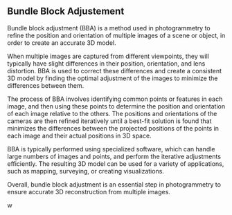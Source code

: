 ## Bundle Block Adjustement

Bundle block adjustment (BBA) is a method used in photogrammetry to refine the position and orientation of multiple images of a scene or object, in order to create an accurate 3D model.

When multiple images are captured from different viewpoints, they will typically have slight differences in their position, orientation, and lens distortion. BBA is used to correct these differences and create a consistent 3D model by finding the optimal adjustment of the images to minimize the differences between them.

The process of BBA involves identifying common points or features in each image, and then using these points to determine the position and orientation of each image relative to the others. The positions and orientations of the cameras are then refined iteratively until a best-fit solution is found that minimizes the differences between the projected positions of the points in each image and their actual positions in 3D space.

BBA is typically performed using specialized software, which can handle large numbers of images and points, and perform the iterative adjustments efficiently. The resulting 3D model can be used for a variety of applications, such as mapping, surveying, or creating visualizations.

Overall, bundle block adjustment is an essential step in photogrammetry to ensure accurate 3D reconstruction from multiple images.

w